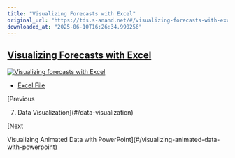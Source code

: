 ```yaml
---
title: "Visualizing Forecasts with Excel"
original_url: "https://tds.s-anand.net/#/visualizing-forecasts-with-excel?id=visualizing-forecasts-with-excel"
downloaded_at: "2025-06-10T16:26:34.990256"
---
```

[Visualizing Forecasts with Excel](#/visualizing-forecasts-with-excel?id=visualizing-forecasts-with-excel)
----------------------------------------------------------------------------------------------------------

[![Visualizing forecasts with Excel](https://i.ytimg.com/vi_webp/judFpVgfsV4/sddefault.webp)](https://youtu.be/judFpVgfsV4)

* [Excel File](https://docs.google.com/spreadsheets/d/1a6cSbmZKjX_ZzBsWWrPQwU_4KgRNMwc0/view#gid=1138079165)

[Previous

7. Data Visualization](#/data-visualization)

[Next

Visualizing Animated Data with PowerPoint](#/visualizing-animated-data-with-powerpoint)